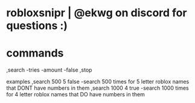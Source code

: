 # robloxsnipr | @ekwg on discord for questions :)

<h1> commands </h1>
,search -tries -amount -false
,stop

examples
,search 500 5 false -search 500 times for 5 letter roblox names that DONT have numbers in them
,search 1000 4 true -search 1000 times for 4 letter roblox names that DO have numbers in them
